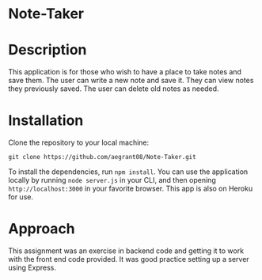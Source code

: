 # Note-Taker

# Description
This application is for those who wish to have a place to take notes and save them. The user can write a new note and save it. They can view notes they previously saved. The user can delete old notes as needed.

# Installation
Clone the repository to your local machine:

`git clone https://github.com/aegrant08/Note-Taker.git`

To install the dependencies, run `npm install`. You can use the application locally by running `node server.js` in your CLI, and then opening `http://localhost:3000` in your favorite browser. This app is also on Heroku for use.

# Approach

This assignment was an exercise in backend code and getting it to work with the front end code provided. It was good practice setting up a server using Express.